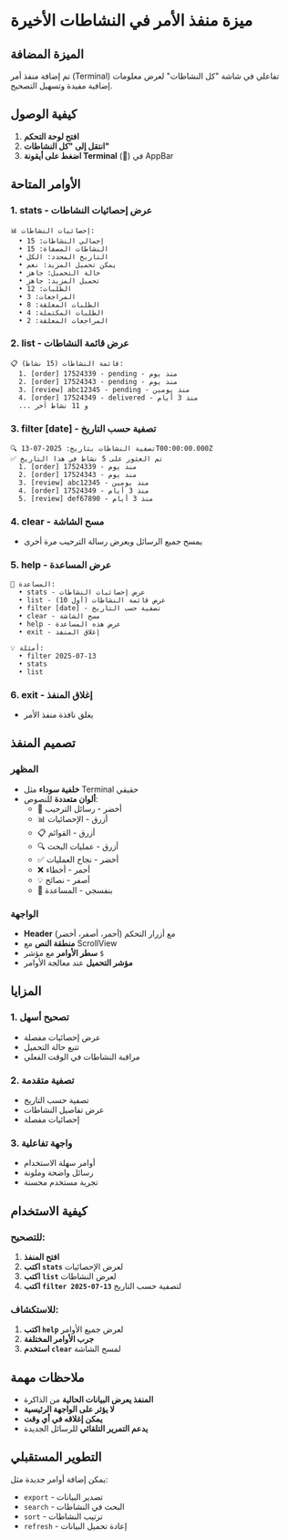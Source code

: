 # ميزة منفذ الأمر في النشاطات الأخيرة

## الميزة المضافة
تم إضافة منفذ أمر (Terminal) تفاعلي في شاشة "كل النشاطات" لعرض معلومات إضافية مفيدة وتسهيل التصحيح.

## كيفية الوصول
1. **افتح لوحة التحكم**
2. **انتقل إلى "كل النشاطات"**
3. **اضغط على أيقونة Terminal** (🔧) في AppBar

## الأوامر المتاحة

### 1. **stats** - عرض إحصائيات النشاطات
```
📊 إحصائيات النشاطات:
  • إجمالي النشاطات: 15
  • النشاطات المصفاة: 15
  • التاريخ المحدد: الكل
  • يمكن تحميل المزيد: نعم
  • حالة التحميل: جاهز
  • تحميل المزيد: جاهز
  • الطلبات: 12
  • المراجعات: 3
  • الطلبات المعلقة: 8
  • الطلبات المكتملة: 4
  • المراجعات المعلقة: 2
```

### 2. **list** - عرض قائمة النشاطات
```
📋 قائمة النشاطات (15 نشاط):
  1. [order] 17524339 - pending - منذ يوم
  2. [order] 17524343 - pending - منذ يوم
  3. [review] abc12345 - pending - منذ يومين
  4. [order] 17524349 - delivered - منذ 3 أيام
  ... و 11 نشاط آخر
```

### 3. **filter [date]** - تصفية حسب التاريخ
```
🔍 تصفية النشاطات بتاريخ: 2025-07-13T00:00:00.000Z
✅ تم العثور على 5 نشاط في هذا التاريخ
  1. [order] 17524339 - منذ يوم
  2. [order] 17524343 - منذ يوم
  3. [review] abc12345 - منذ يومين
  4. [order] 17524349 - منذ 3 أيام
  5. [review] def67890 - منذ 3 أيام
```

### 4. **clear** - مسح الشاشة
- يمسح جميع الرسائل ويعرض رسالة الترحيب مرة أخرى

### 5. **help** - عرض المساعدة
```
📖 المساعدة:
  • stats - عرض إحصائيات النشاطات
  • list - عرض قائمة النشاطات (أول 10)
  • filter [date] - تصفية حسب التاريخ
  • clear - مسح الشاشة
  • help - عرض هذه المساعدة
  • exit - إغلاق المنفذ

💡 أمثلة:
  • filter 2025-07-13
  • stats
  • list
```

### 6. **exit** - إغلاق المنفذ
- يغلق نافذة منفذ الأمر

## تصميم المنفذ

### المظهر
- **خلفية سوداء** مثل Terminal حقيقي
- **ألوان متعددة** للنصوص:
  - 🚀 أخضر - رسائل الترحيب
  - 📊 أزرق - الإحصائيات
  - 📋 أزرق - القوائم
  - 🔍 أزرق - عمليات البحث
  - ✅ أخضر - نجاح العمليات
  - ❌ أحمر - أخطاء
  - 💡 أصفر - نصائح
  - 📖 بنفسجي - المساعدة

### الواجهة
- **Header** مع أزرار التحكم (أحمر، أصفر، أخضر)
- **منطقة النص** مع ScrollView
- **سطر الأوامر** مع مؤشر `$`
- **مؤشر التحميل** عند معالجة الأوامر

## المزايا

### 1. **تصحيح أسهل**
- عرض إحصائيات مفصلة
- تتبع حالة التحميل
- مراقبة النشاطات في الوقت الفعلي

### 2. **تصفية متقدمة**
- تصفية حسب التاريخ
- عرض تفاصيل النشاطات
- إحصائيات مفصلة

### 3. **واجهة تفاعلية**
- أوامر سهلة الاستخدام
- رسائل واضحة وملونة
- تجربة مستخدم محسنة

## كيفية الاستخدام

### للتصحيح:
1. **افتح المنفذ**
2. **اكتب `stats`** لعرض الإحصائيات
3. **اكتب `list`** لعرض النشاطات
4. **اكتب `filter 2025-07-13`** لتصفية حسب التاريخ

### للاستكشاف:
1. **اكتب `help`** لعرض جميع الأوامر
2. **جرب الأوامر المختلفة**
3. **استخدم `clear`** لمسح الشاشة

## ملاحظات مهمة
- **المنفذ يعرض البيانات الحالية** من الذاكرة
- **لا يؤثر على الواجهة الرئيسية**
- **يمكن إغلاقه في أي وقت**
- **يدعم التمرير التلقائي** للرسائل الجديدة

## التطوير المستقبلي
يمكن إضافة أوامر جديدة مثل:
- `export` - تصدير البيانات
- `search` - البحث في النشاطات
- `sort` - ترتيب النشاطات
- `refresh` - إعادة تحميل البيانات 